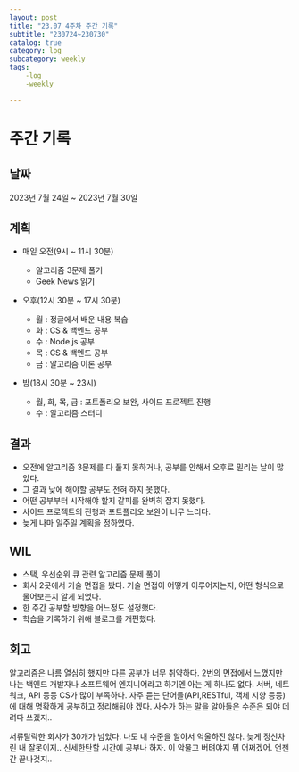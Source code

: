 ```yaml
---
layout: post
title: "23.07 4주차 주간 기록"
subtitle: "230724~230730"
catalog: true
category: log
subcategory: weekly
tags:
    -log
    -weekly

---
```




# 주간 기록

## 날짜

2023년 7월 24일 ~ 2023년 7월 30일

## 계획

- 매일 오전(9시 ~ 11시 30분)
  - 알고리즘 3문제 풀기
  - Geek News 읽기
- 오후(12시 30분 ~ 17시 30분)
  - 월 : 정글에서 배운 내용 복습
  - 화 : CS & 백엔드 공부
  - 수 : Node.js 공부
  - 목 : CS & 백엔드 공부
  - 금 : 알고리즘 이론 공부

- 밤(18시 30분 ~ 23시)
  - 월, 화, 목, 금 : 포트폴리오 보완, 사이드 프로젝트 진행
  - 수 : 알고리즘 스터디



## 결과

- 오전에 알고리즘 3문제를 다 풀지 못하거나, 공부를 안해서 오후로 밀리는 날이 많았다.
- 그 결과 낮에 해야할 공부도 전혀 하지 못했다.
- 어떤 공부부터 시작해야 할지 갈피를 완벽히 잡지 못했다.
- 사이드 프로젝트의 진행과 포트폴리오 보완이 너무 느리다.
- 늦게 나마 일주일 계획을 정하였다.



## WIL

- 스택, 우선순위 큐 관련 알고리즘 문제 풀이
- 회사 2곳에서 기술 면접을 봤다. 기술 면접이 어떻게 이루어지는지, 어떤 형식으로 물어보는지 알게 되었다.
- 한 주간 공부할 방향을 어느정도 설정했다.
- 학습을 기록하기 위해 블로그를 개편했다.



## 회고

알고리즘은 나름 열심히 했지만 다른 공부가 너무 취약하다. 2번의 면접에서 느꼈지만 나는 백엔드 개발자나 소프트웨어 엔지니어라고 하기엔 아는 게 하나도 없다. 서버, 네트워크, API 등등 CS가 많이 부족하다. 자주 듣는 단어들(API,RESTful, 객체 지향 등등)에 대해 명확하게 공부하고 정리해둬야 겠다. 사수가 하는 말을 알아들은 수준은 되야 데려다 쓰겠지..

 서류탈락한 회사가 30개가 넘었다. 나도 내 수준을 알아서 억울하진 않다. 늦게 정신차린 내 잘못이지.. 신세한탄할 시간에 공부나 하자. 이 악물고 버텨야지 뭐 어쩌겠어. 언젠간 끝나것지..

